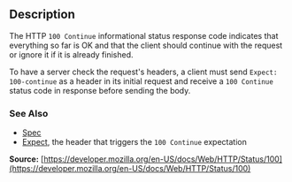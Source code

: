 ## Description

The HTTP `100 Continue` informational status response code
indicates that everything so far is OK and that the client should continue with the
request or ignore it if it is already finished.


To have a server check the request's headers, a client must send
`Expect: 100-continue` as a header in its initial request
and receive a `100 Continue` status code in response before sending the body.

### See Also

- [Spec](https://www.rfc-editor.org/rfc/rfc9110#status.100)
- [Expect](/en-US/docs/Web/HTTP/Headers/Expect), the header that triggers the `100 Continue` expectation 

**Source:** [https://developer.mozilla.org/en-US/docs/Web/HTTP/Status/100](https://developer.mozilla.org/en-US/docs/Web/HTTP/Status/100)
